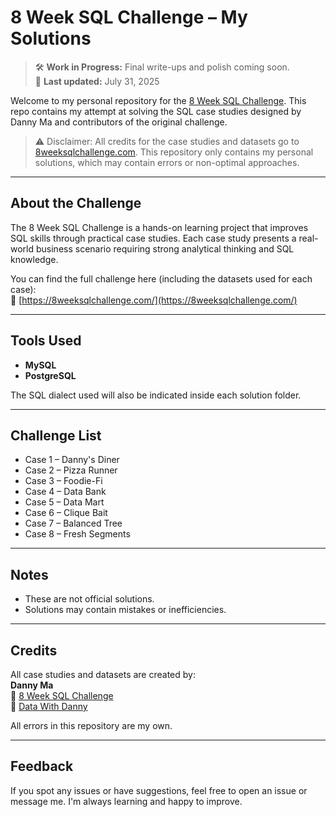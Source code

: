 # 8 Week SQL Challenge – My Solutions

> 🛠️ **Work in Progress:** Final write-ups and polish coming soon.  
> 📅 **Last updated:** July 31, 2025

Welcome to my personal repository for the [8 Week SQL Challenge](https://8weeksqlchallenge.com/). This repo contains my attempt at solving the SQL case studies designed by Danny Ma and contributors of the original challenge.

> ⚠️ Disclaimer: All credits for the case studies and datasets go to [8weeksqlchallenge.com](https://8weeksqlchallenge.com/). This repository only contains my personal solutions, which may contain errors or non-optimal approaches.

---

## About the Challenge

The 8 Week SQL Challenge is a hands-on learning project that improves SQL skills through practical case studies. Each case study presents a real-world business scenario requiring strong analytical thinking and SQL knowledge.

You can find the full challenge here (including the datasets used for each case):  
🔗 [https://8weeksqlchallenge.com/](https://8weeksqlchallenge.com/)

---

## Tools Used

- **MySQL**  
- **PostgreSQL** 

The SQL dialect used will also be indicated inside each solution folder.

---

## Challenge List

- Case 1 – Danny's Diner
- Case 2 – Pizza Runner
- Case 3 – Foodie-Fi
- Case 4 – Data Bank
- Case 5 – Data Mart
- Case 6 – Clique Bait
- Case 7 – Balanced Tree
- Case 8 – Fresh Segments

---

## Notes

- These are not official solutions.
- Solutions may contain mistakes or inefficiencies.

---

## Credits

All case studies and datasets are created by:  
**Danny Ma**  
🔗 [8 Week SQL Challenge](https://8weeksqlchallenge.com/)  
🔗 [Data With Danny](https://www.datawithdanny.com/)

All errors in this repository are my own.

---

## Feedback

If you spot any issues or have suggestions, feel free to open an issue or message me. I'm always learning and happy to improve.
